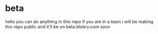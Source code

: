 # beta

hello you can do anything in this repo if you are in a team i will be making this repo public and it'll be on beta.blobry.com soon
